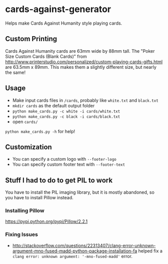 cards-against-generator
=======================

Helps make Cards Against Humanity style playing cards.

Custom Printing
---------------
Cards Against Humanity cards are 63mm wide by 88mm tall. The "Poker Size Custom Cards (Blank Cards)" from http://www.printerstudio.com/personalized/custom-playing-cards-gifts.html are 63.5mm x 89mm. This makes them a slightly different size, but nearly the same!

Usage
-----
- Make input cards files in `/cards`, probably like `white.txt` and `black.txt`
- `mkdir cards` as the default output folder
- `python make_cards.py -c white -i cards/white.txt`
- `python make_cards.py -c black -i cards/black.txt`
- open `cards/`

`python make_cards.py -h` for help!

Customization
-------------
- You can specify a custom logo with `--footer-logo`
- You can specify custom footer text with `--footer-text`

Stuff I had to do to get PIL to work
------------------------------------
You have to install the PIL imaging library, but it is mostly abandoned, so you have to install Pillow instead.

### Installing Pillow
https://pypi.python.org/pypi/Pillow/2.2.1

### Fixing Issues
- http://stackoverflow.com/questions/22313407/clang-error-unknown-argument-mno-fused-madd-python-package-installation-fa helped fix a `clang error: unknown argument: '-mno-fused-madd'` error.
